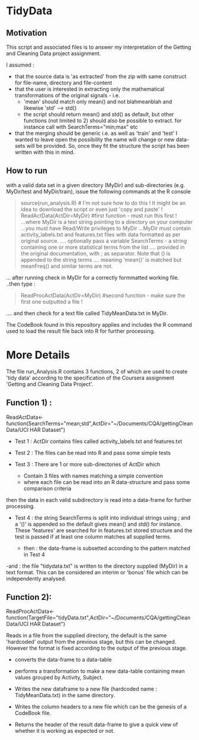 TidyData
========
Motivation
-------------------------
This script and associated files is to answer my interpretation of the Getting and Cleaning Data project assignment. 

I assumed : 
 
  - that the source data is 'as extracted' from the zip with same construct for file-name, directory and file-content
  - that the user is interested in extracting only the mathematical transformations of the original signals - i.e. 
    - 'mean' should match only mean() and not blahmeanblah and likewise 'std' --> std()
    - the script should return mean() and std() as default, but other functions (not limited to 2) should also be possible to extract. for instance call with SearchTerms="min;max" etc
  - that the merging should be generic i.e. as well as 'train' and 'test' I wanted to leave open the possibility the name will change or new data-sets will be provided. So, once they fit the structure the script has been written with this in mind. 

How to run
-------------------------

with a valid data set in a given directory (MyDir) and sub-directories (e.g. MyDir/test and MyDir/train), issue the following commands at the R console

>source(<github address url>run_analysis.R) # I'm not sure how to do this ! It might be an idea to download the script or even just 'copy and paste' !
>ReadActData(ActDir=MyDir) #first function - must run this first ! 
...where MyDir is a text string pointing to a directory on your computer 
...you must have Read/Write privileges to MyDir
...MyDir must contain activity_labels.txt and features.txt files with data formatted as per original source.
.... optionally pass a variable SearchTerms - a string containing one or more statistical terms from the list 
.... provided in the original documentation, with ; as separator. Note that () is appended to the string terms
.... meaning 'mean()' is matched but meanFreq() and similar terms are not.

... after running check in MyDir for a correctly formmatted working file. 
..then type  : 
>ReadProcActData(ActDir=MyDir) #second function - make sure the first one outputted a file ! 

.... and then check for a text file called TidyMeanData.txt in MyDir.

The CodeBook found in this repository applies and includes the R command used to load the result file back into R for further processing. 

More Details 
=============
The file run_Analysis.R contains 3 functions, 2 of which are used to create 'tidy data' according to the specification of the Coursera assignment 'Getting and Cleaning Data Project'.

Function 1) : 
-------------------------

ReadActData<-function(SearchTerms="mean;std",ActDir="~/Documents/CQA/gettingCleanData/UCI HAR Dataset")

* Test 1 :  ActDir contains files called activity_labels.txt and features.txt

* Test 2 : The files can be read into R and pass some simple tests 

* Test 3 : There are 1 or more sub-directories of ActDir which 
  * Contain 3 files with names matching a simple convention 
  * where each file can be read into an R data-structure and pass some comparison criteria

then the data in each valid subdirectory is read into a data-frame for further processing.


* Test 4 : the string SearchTerms is split into individual strings using ; and a '()' is appended so the default gives mean() and std() for instance. These 'features' are searched for in features.txt stored structure and the test is passed if at least one column matches all supplied terms. 

  * then : the data-frame is subsetted according to the pattern matched in Test 4

-and : the file "tidydata.txt" is written to the directory supplied (MyDir) in a text format. This can be considered an interim or 'bonus' file which can be independently analysed.

Function 2):
-------------------------
ReadProcActData<-function(TargetFile="tidyData.txt",ActDir="~/Documents/CQA/gettingCleanData/UCI HAR Dataset")

Reads in a file from the supplied directory, the default is the same 'hardcoded' output from the previous stage, but this can be changed. However the format is fixed according to the output of the previous stage. 

* converts the data-frame to a data-table
* performs a transformation to make a new data-table containing mean values grouped by Activity, Subject. 
* Writes the new dataframe to a new file (hardcoded name : TidyMeanData.txt) in the same directory. 
* Writes the column headers to a new file which can be the genesis of a CodeBook file. 

* Returns the header of the result data-frame to give a quick view of whether it is working as expected or not.





